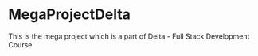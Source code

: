 # MegaProjectDelta
This is the mega project which is a part of Delta - Full Stack Development Course
